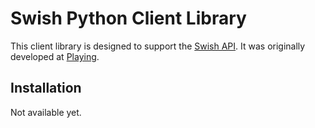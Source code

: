 # Swish Python Client Library
This client library is designed to support the [Swish API](https://www.getswish.se/content/uploads/2015/06/Guide-Swish-API_160118.pdf). It was originally developed at [Playing](https://playing.se/).

## Installation
Not available yet.
